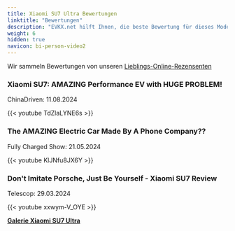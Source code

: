 ```yaml
---
title: Xiaomi SU7 Ultra Bewertungen
linktitle: "Bewertungen"
description: "EVKX.net hilft Ihnen, die beste Bewertung für dieses Modell zu finden."
weight: 6
hidden: true
navicon: bi-person-video2
---
```

Wir sammeln Bewertungen von unseren [Lieblings-Online-Rezensenten](../../../../../guides/evreviewers/)

<div class="container text-center shadow p-2 pe-4 mb-5 bg-body-tertiary rounded border">
<h3>Xiaomi SU7: AMAZING Performance EV with HUGE PROBLEM!</h3>
<p>ChinaDriven: 11.08.2024</p>

{{< youtube TdZlaLYNE6s >}}

</div>
<div class="container text-center shadow p-2 pe-4 mb-5 bg-body-tertiary rounded border">
<h3>The AMAZING Electric Car Made By A Phone Company??</h3>
<p>Fully Charged Show: 21.05.2024</p>

{{< youtube KlJNfu8JX6Y >}}

</div>
<div class="container text-center shadow p-2 pe-4 mb-5 bg-body-tertiary rounded border">
<h3>Don't Imitate Porsche, Just Be Yourself - Xiaomi SU7 Review</h3>
<p>Telescop: 29.03.2024</p>

{{< youtube xxwym-V_OYE >}}

</div>
<div class="mt-3 mb-3">
<a href="../gallery/" class="text-decoration-none text-black">
<strong><i class="bi-arrow-left"></i>Galerie  </strong>
</a>
<a href="../" class="text-decoration-none text-black float-end">
<strong>Xiaomi SU7 Ultra <i class="bi-arrow-right"></i></strong>
</a>
</div>
